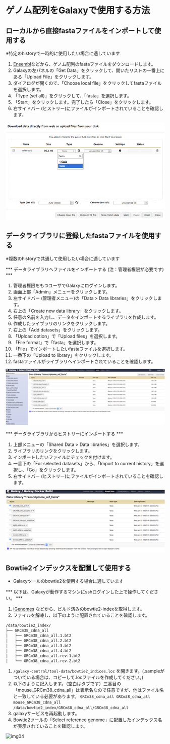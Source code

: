 # ゲノム配列をGalaxyで使用する方法

## ローカルから直接fastaファイルをインポートして使用する
※特定のhistoryで一時的に使用したい場合に適しています

1. [Ensembl](http://asia.ensembl.org/info/data/ftp/index.html)などから、ゲノム配列のfastaファイルをダウンロードします。
1. Galaxyの左パネルの「Get Data」をクリックして、開いたリストの一番上にある「Upload File」をクリックします。
1. ダイアログが開くので、「Choose local file」をクリックしてfastaファイルを選択します。
1. 「Type (set all)」をクリックして、「fasta」を選択します。
1. 「Start」をクリックします。完了したら「Close」をクリックします。
1. 右サイドバー (ヒストリー)にファイルがインポートされていることを確認します。

![img01](./image/img01_fasta_import_from_local.png "img01")

## データライブラリに登録したfastaファイルを使用する
※複数のhistoryで共通して使用したい場合に適しています

*** データライブラリへファイルをインポートする (注：管理者権限が必要です) ***

1. 管理者権限をもつユーザでGalaxyにログインします。
1. 画面上部「Admin」メニューをクリックします。
1. 左サイドバー (管理者メニュー)の「Data > Data libraries」をクリックします。
1. 右上の「Create new data library」をクリックします。
1. 任意の名前を入力し、データをインポートするライブラリを作成します。
1. 作成したライブラリのリンクをクリックします。
1. 右上の「Add datasets」をクリックします。
1. 「Upload option」で「Upload files」を選択します。
1. 「File format」で「fasta」を選択します。
1. 「File」でインポートしたいfastaファイルを選択します。
1. 一番下の「Upload to library」をクリックします。
1. fastaファイルがライブラリへインポートされていることを確認します。

![img02](./image/img02_fasta_import_from_datalib.png "img02")

*** データライブラリからヒストリーにインポートする ***

1. 上部メニューの「Shared Data > Data libraries」を選択します。
1. ライブラリのリンクをクリックします。
1. インポートしたいファイルにチェックを付けます。
1. 一番下の「For selected datasets」から、「Import to current history」を選択し、「Go」をクリックします。
1. 右サイドバー (ヒストリー)にファイルがインポートされていることを確認します。

![img03](./image/img03_fasta_import_from_datalib2.png "img03")

## Bowtie2インデックスを配置して使用する

* Galaxyツールのbowtie2を使用する場合に適しています

*** 以下は、Galaxyが動作するマシンにsshログインした上で操作してください。 ***

1. [iGenomes](http://support.illumina.com/sequencing/sequencing_software/igenome.html) などから、ビルド済みのbowtie2-indexを取得します。
1. ファイルを解凍し、以下のように配置されていることを確認します。
```
/data/bowtie2_index/
├── GRCm38_cdna_all
│   ├── GRCm38_cdna_all.1.bt2
│   ├── GRCm38_cdna_all.2.bt2
│   ├── GRCm38_cdna_all.3.bt2
│   ├── GRCm38_cdna_all.4.bt2
│   ├── GRCm38_cdna_all.rev.1.bt2
│   └── GRCm38_cdna_all.rev.2.bt2
```
1. ```/galaxy-central/tool-data/bowtie2_indices.loc``` を開きます。(.sampleがついている場合は、コピーして.locファイルを作成してください。)
1. 以下のように記入します。（空白はタブです）三番目の「mouse_GRCm38_cdna_all」は表示名なので任意ですが、他はファイル名と一致している必要があります。
```GRCm38_cdna_all GRCm38_cdna_all mouse_GRCm38_cdna_all   /data/bowtie2_index/GRCm38_cdna_all/GRCm38_cdna_all```
1. galaxyサービスを再起動します。
1. Bowtie2ツールの「Select reference genome」に配置したインデックス名が表示されていることを確認します。

![img04](./image/img04_import_bowtie_index.png "img04")



